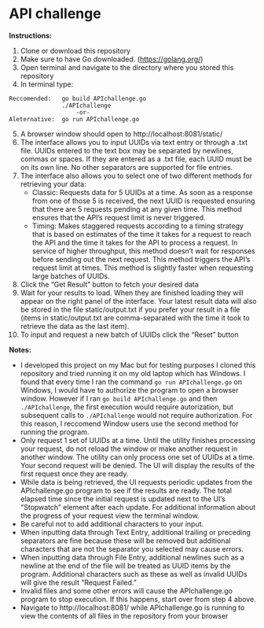 # API challenge
**Instructions:**
1. Clone or download this repository
2. Make sure to have Go downloaded. (https://golang.org/)
3. Open terminal and navigate to the directory where you stored this repository
4. In terminal type:


```
Reccomended:   go build APIchallenge.go
               ./APIchallenge
                   -or-
Aleternative:  go run APIchallenge.go
```
        
5. A browser window should open to http://localhost:8081/static/
6. The interface allows you to input UUIDs via text entry or through a .txt  file. UUIDs entered to the text box may be separated by newlines, commas or spaces. If they are entered as a .txt file, each UUID must be on its own line. No other separators are supported for file entries.
7. The interface also allows you to select one of two different methods for retrieving your data: 
    - Classic: Requests data for 5 UUIDs at a time. As soon as a response from one of those 5 is received, the next UUID is requested ensuring that there are 5 requests pending at any given time. This method ensures that the API’s request limit is never triggered.
    - Timing: Makes staggered requests according to a timing strategy that is based on estimates of the time it takes for a request to reach the API and the time it takes for the API to process a request. In service of higher throughput, this method doesn’t wait for responses before sending out the next request. This method triggers the API’s request limit at times. This method is slightly faster when requesting large batches of UUIDs. 
8. Click the “Get Result” button to fetch your desired data
9. Wait for your results to load. When they are finished loading they will appear on the right panel of the interface. Your latest result data will also be stored in the file static/output.txt if you prefer your result in a file (items in static/output.txt are comma-separated with the time it took to retrieve the data as the last item).
10. To input and request a new batch of UUIDs click the “Reset” button



**Notes:**
- I developed this project on my Mac but for testing purposes I cloned this repository and tried running it on my old laptop which has Windows. I found that every time I ran the command `go run APIchallenge.go` on Windows, I would have to authorize the program to open a browser window. However if I ran `go build APIchallenge.go` and then `./APIchallenge`, the first execution would require autorization, but subsequent calls to `./APIchallenge` would not require authorization. For this reason, I reccomend Window users use the second method for running the program.
- Only request 1 set of UUIDs at a time. Until the utility finishes processing your request, do not reload the window or make another request in another window. The utility can only process one set of UUIDs at a time. Your second request will be denied. The UI will display the results of the first request once they are ready.
- While data is being retrieved, the UI requests periodic updates from the APIchallenge.go program to see if the results are ready. The total elapsed time since the initial request is updated next to the UI’s “Stopwatch” element after each update. For additional information about the progress of your request view the terminal window.
- Be careful not to add additional characters to your input. 
- When  inputting data through Text Entry, additional trailing or preceding separators are fine because these will be removed but additional characters that are not the separator you selected may cause errors.
- When inputting data through File Entry, additional newlines such as a newline at the end of the file will be treated as UUID items by the program. Additional characters such as these as well as invalid UUIDs will give the result “Request Failed.”
- Invalid files and some other errors will cause the APIchallenge.go program to stop execution. If this happens, start over from step 4 above.
- Navigate to http://localhost:8081/ while APIchallenge.go is running to view the contents of all files in the repository from your browser
